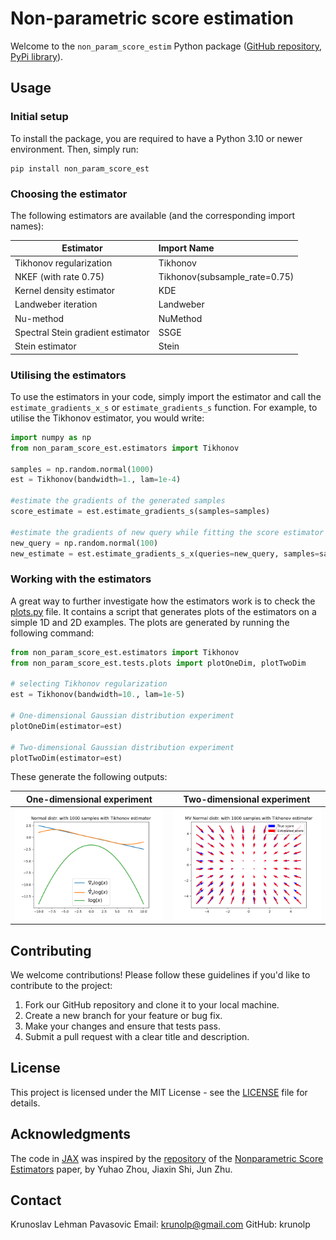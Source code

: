 # Non-parametric score estimation

Welcome to the `non_param_score_estim` Python package ([GitHub repository](https://github.com/krunolp/non_param_score_estim), [PyPi library](https://pypi.org/project/non-param-score-est/)).

## Usage

### Initial setup

To install the package, you are required to have a Python 3.10 or newer environment. Then, simply run:

 ```
pip install non_param_score_est
 ```

### Choosing the estimator

The following estimators are available (and the corresponding import names):


| Estimator                         | Import Name                   |
|-----------------------------------|:------------------------------|
| Tikhonov regularization           | Tikhonov                      |
| NKEF (with rate 0.75)             | Tikhonov(subsample_rate=0.75) |
| Kernel density estimator          | KDE                           |
| Landweber iteration               | Landweber                     |
| Nu-method                         | NuMethod                      |
| Spectral Stein gradient estimator | SSGE                          |
| Stein estimator                   | Stein                         |

### Utilising the estimators

To use the estimators in your code, simply import the estimator and call the `estimate_gradients_x_s` or `estimate_gradients_s` function. For example, to utilise the Tikhonov estimator, you would write:
 ```python
import numpy as np
from non_param_score_est.estimators import Tikhonov

samples = np.random.normal(1000)
est = Tikhonov(bandwidth=1., lam=1e-4)

#estimate the gradients of the generated samples
score_estimate = est.estimate_gradients_s(samples=samples)

#estimate the gradients of new query while fitting the score estimator to previously generated samples
new_query = np.random.normal(100)
new_estimate = est.estimate_gradients_s_x(queries=new_query, samples=samples)

 ```

### Working with the estimators
A great way to further investigate how the estimators work is to check the [plots.py](https://github.com/krunolp/score_estim/blob/e3c602b1bf4f1404b95aa4e6c286f0defe83f37a/non_param_score_est/tests/plots.py) file. It contains a script that generates plots of the estimators on a simple 1D and 2D examples. The plots are generated by running the following command:
```python
from non_param_score_est.estimators import Tikhonov
from non_param_score_est.tests.plots import plotOneDim, plotTwoDim

# selecting Tikhonov regularization
est = Tikhonov(bandwidth=10., lam=1e-5)

# One-dimensional Gaussian distribution experiment
plotOneDim(estimator=est)

# Two-dimensional Gaussian distribution experiment
plotTwoDim(estimator=est)
```
These generate the following outputs:



| One-dimensional experiment                                                      | Two-dimensional experiment                                                      |
|---------------------------------------------------------------------------------|---------------------------------------------------------------------------------|
| ![One-dimensional experiment](non_param_score_est/tests/plot_outputs/plot1.png) | ![Two-dimensional experiment](non_param_score_est/tests/plot_outputs/plot2.png) |
## Contributing

We welcome contributions! Please follow these guidelines if you'd like to contribute to the project:

1. Fork our GitHub repository and clone it to your local machine.
2. Create a new branch for your feature or bug fix.
3. Make your changes and ensure that tests pass.
4. Submit a pull request with a clear title and description.

## License
This project is licensed under the MIT License - see the [LICENSE](LICENSE) file for details.

## Acknowledgments
The code in [JAX](https://github.com/google/jax) was inspired by the [repository](https://github.com/miskcoo/kscore.git) of the [Nonparametric Score Estimators](https://arxiv.org/abs/2005.10099) paper, by Yuhao Zhou, Jiaxin Shi, Jun Zhu. 

## Contact
Krunoslav Lehman Pavasovic
Email: krunolp@gmail.com
GitHub: krunolp